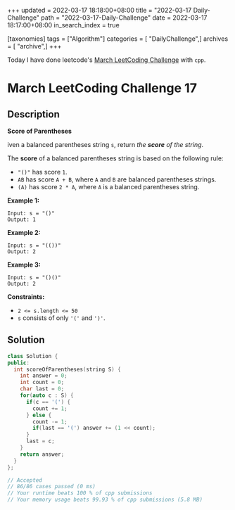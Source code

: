 +++
updated = 2022-03-17 18:18:00+08:00
title = "2022-03-17 Daily-Challenge"
path = "2022-03-17-Daily-Challenge"
date = 2022-03-17 18:17:00+08:00
in_search_index = true

[taxonomies]
tags = ["Algorithm"]
categories = [ "DailyChallenge",]
archives = [ "archive",]
+++

Today I have done leetcode's [March LeetCoding Challenge](https://leetcode.com/problems/score-of-parentheses/) with `cpp`.

<!-- more -->

# March LeetCoding Challenge 17

## Description

**Score of Parentheses**

iven a balanced parentheses string `s`, return *the **score** of the string*.

The **score** of a balanced parentheses string is based on the following rule:

- `"()"` has score `1`.
- `AB` has score `A + B`, where `A` and `B` are balanced parentheses strings.
- `(A)` has score `2 * A`, where `A` is a balanced parentheses string.

 

**Example 1:**

```
Input: s = "()"
Output: 1
```

**Example 2:**

```
Input: s = "(())"
Output: 2
```

**Example 3:**

```
Input: s = "()()"
Output: 2
```

 

**Constraints:**

- `2 <= s.length <= 50`
- `s` consists of only `'('` and `')'`.


## Solution

``` cpp
class Solution {
public:
  int scoreOfParentheses(string S) {
    int answer = 0;
    int count = 0;
    char last = 0;
    for(auto c : S) {
      if(c == '(') {
        count += 1;
      } else {
        count -= 1;
        if(last == '(') answer += (1 << count);
      }
      last = c;
    }
    return answer;
  }
};

// Accepted
// 86/86 cases passed (0 ms)
// Your runtime beats 100 % of cpp submissions
// Your memory usage beats 99.93 % of cpp submissions (5.8 MB)
```

